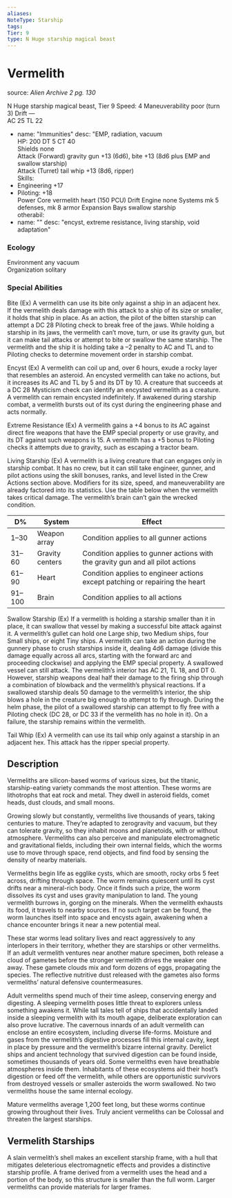 ```yaml
---
aliases: 
NoteType: Starship
tags: 
Tier: 9
type: N Huge starship magical beast
---
```


# Vermelith

source:  _Alien Archive 2 pg. 130_

N Huge starship magical beast, Tier 9 
Speed: 4
Maneuverability poor (turn 3)
Drift —  
AC 25
TL 22
  - name: "Immunities"
    desc: "EMP, radiation, vacuum  
HP: 200
DT 5
CT 40  
Shields none  
Attack (Forward) gravity gun +13 (6d6), bite +13 (8d6 plus EMP and swallow starship)  
Attack (Turret) tail whip +13 (8d6, ripper)  
Skills:
  - Engineering +17
  - Piloting: +18  
Power Core vermelith heart (150 PCU)
Drift Engine none
Systems mk 5 defenses, mk 8 armor
Expansion Bays swallow starship  
otherabil:
  - name: ""
    desc: "encyst, extreme resistance, living starship, void adaptation"

### Ecology

Environment any vacuum  
Organization solitary

### Special Abilities

Bite (Ex) A vermelith can use its bite only against a ship in an adjacent hex. If the vermelith deals damage with this attack to a ship of its size or smaller, it holds that ship in place. As an action, the pilot of the bitten starship can attempt a DC 28 Piloting check to break free of the jaws. While holding a starship in its jaws, the vermelith can’t move, turn, or use its gravity gun, but it can make tail attacks or attempt to bite or swallow the same starship. The vermelith and the ship it is holding take a –2 penalty to AC and TL and to Piloting checks to determine movement order in starship combat.

Encyst (Ex) A vermelith can coil up and, over 6 hours, exude a rocky layer that resembles an asteroid. An encysted vermelith can take no actions, but it increases its AC and TL by 5 and its DT by 10. A creature that succeeds at a DC 28 Mysticism check can identify an encysted vermelith as a creature. A vermelith can remain encysted indefinitely. If awakened during starship combat, a vermelith bursts out of its cyst during the engineering phase and acts normally.

Extreme Resistance (Ex) A vermelith gains a +4 bonus to its AC against direct fire weapons that have the EMP special property or use gravity, and its DT against such weapons is 15. A vermelith has a +5 bonus to Piloting checks it attempts due to gravity, such as escaping a tractor beam.

Living Starship (Ex) A vermelith is a living creature that can engages only in starship combat. It has no crew, but it can still take engineer, gunner, and pilot actions using the skill bonuses, ranks, and level listed in the Crew Actions section above. Modifiers for its size, speed, and maneuverability are already factored into its statistics. Use the table below when the vermelith takes critical damage. The vermelith’s brain can’t gain the wrecked condition.

| D%     | System          | Effect                                                                         |
|--------|-----------------|--------------------------------------------------------------------------------|
| 1–30   | Weapon array    | Condition applies to all gunner actions                                        |
| 31–60  | Gravity centers | Condition applies to gunner actions with the gravity gun and all pilot actions |
| 61–90  | Heart           | Condition applies to engineer actions except patching or repairing the heart   |
| 91–100 | Brain           | Condition applies to all actions                                               |


 
Swallow Starship (Ex) If a vermelith is holding a starship smaller than it in place, it can swallow that vessel by making a successful bite attack against it. A vermelith’s gullet can hold one Large ship, two Medium ships, four Small ships, or eight Tiny ships. A vermelith can take an action during the gunnery phase to crush starships inside it, dealing 4d6 damage (divide this damage equally across all arcs, starting with the forward arc and proceeding clockwise) and applying the EMP special property. A swallowed vessel can still attack. The vermelith’s interior has AC 21, TL 18, and DT 0. However, starship weapons deal half their damage to the firing ship through a combination of blowback and the vermelith’s physical reactions. If a swallowed starship deals 50 damage to the vermelith’s interior, the ship blows a hole in the creature big enough to attempt to fly through. During the helm phase, the pilot of a swallowed starship can attempt to fly free with a Piloting check (DC 28, or DC 33 if the vermelith has no hole in it). On a failure, the starship remains within the vermelith.

Tail Whip (Ex) A vermelith can use its tail whip only against a starship in an adjacent hex. This attack has the ripper special property.

## Description

Vermeliths are silicon-based worms of various sizes, but the titanic, starship-eating variety commands the most attention. These worms are lithotrophs that eat rock and metal. They dwell in asteroid fields, comet heads, dust clouds, and small moons.

Growing slowly but constantly, vermeliths live thousands of years, taking centuries to mature. They’re adapted to zerogravity and vacuum, but they can tolerate gravity, so they inhabit moons and planetoids, with or without atmosphere. Vermeliths can also perceive and manipulate electromagnetic and gravitational fields, including their own internal fields, which the worms use to move through space, rend objects, and find food by sensing the density of nearby materials.

Vermeliths begin life as egglike cysts, which are smooth, rocky orbs 5 feet across, drifting through space. The worm remains quiescent until its cyst drifts near a mineral-rich body. Once it finds such a prize, the worm dissolves its cyst and uses gravity manipulation to land. The young vermelith burrows in, gorging on the minerals. When the vermelith exhausts its food, it travels to nearby sources. If no such target can be found, the worm launches itself into space and encysts again, awakening when a chance encounter brings it near a new potential meal.

These star worms lead solitary lives and react aggressively to any interlopers in their territory, whether they are starships or other vermeliths. If an adult vermelith ventures near another mature specimen, both release a cloud of gametes before the stronger vermelith drives the weaker one away. These gamete clouds mix and form dozens of eggs, propagating the species. The reflective nutritive dust released with the gametes also forms vermeliths’ natural defensive countermeasures.

Adult vermeliths spend much of their time asleep, conserving energy and digesting. A sleeping vermelith poses little threat to explorers unless something awakens it. While tall tales tell of ships that accidentally landed inside a sleeping vermelith with its mouth agape, deliberate exploration can also prove lucrative. The cavernous innards of an adult vermelith can enclose an entire ecosystem, including diverse life-forms. Moisture and gases from the vermelith’s digestive processes fill this internal cavity, kept in place by pressure and the vermelith’s bizarre internal gravity. Derelict ships and ancient technology that survived digestion can be found inside, sometimes thousands of years old. Some vermeliths even have breathable atmospheres inside them. Inhabitants of these ecosystems aid their host’s digestion or feed off the vermelith, while others are opportunistic survivors from destroyed vessels or smaller asteroids the worm swallowed. No two vermeliths house the same internal ecology.

Mature vermeliths average 1,200 feet long, but these worms continue growing throughout their lives. Truly ancient vermeliths can be Colossal and threaten the largest starships.

## Vermelith Starships

A slain vermelith’s shell makes an excellent starship frame, with a hull that mitigates deleterious electromagnetic effects and provides a distinctive starship profile. A frame derived from a vermelith uses the head and a portion of the body, so this structure is smaller than the full worm. Larger vermeliths can provide materials for larger frames.
